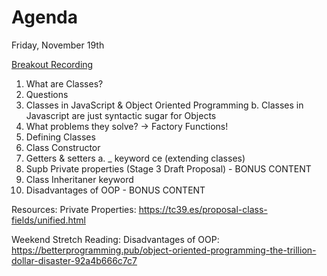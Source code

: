 
# Agenda

Friday, November 19th

[Breakout Recording](https://vimeo.com/647905191/1da65ae073)

1. What are Classes?
2. Questions
3. Classes in JavaScript & Object Oriented Programming 
  b. Classes in Javascript are just syntactic sugar for Objects
4. What problems they solve? -> Factory Functions!
5. Defining Classes
6. Class Constructor
7. Getters & setters
    a. _ keyword
    ce (extending classes)
9. Supb Private properties (Stage 3 Draft Proposal)  - BONUS CONTENT
8. Class Inheritaner keyword
10. Disadvantages of OOP - BONUS CONTENT


Resources:
Private Properties: https://tc39.es/proposal-class-fields/unified.html

Weekend Stretch Reading:
Disadvantages of OOP: https://betterprogramming.pub/object-oriented-programming-the-trillion-dollar-disaster-92a4b666c7c7
